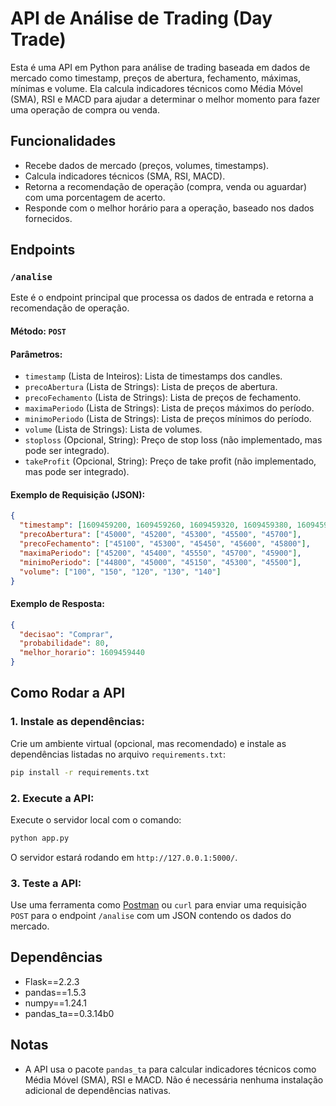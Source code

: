 
# API de Análise de Trading (Day Trade)

Esta é uma API em Python para análise de trading baseada em dados de mercado como timestamp, preços de abertura, fechamento, máximas, mínimas e volume. Ela calcula indicadores técnicos como Média Móvel (SMA), RSI e MACD para ajudar a determinar o melhor momento para fazer uma operação de compra ou venda.

## Funcionalidades
- Recebe dados de mercado (preços, volumes, timestamps).
- Calcula indicadores técnicos (SMA, RSI, MACD).
- Retorna a recomendação de operação (compra, venda ou aguardar) com uma porcentagem de acerto.
- Responde com o melhor horário para a operação, baseado nos dados fornecidos.

## Endpoints

### `/analise`

Este é o endpoint principal que processa os dados de entrada e retorna a recomendação de operação.

#### Método: `POST`

#### Parâmetros:

- `timestamp` (Lista de Inteiros): Lista de timestamps dos candles.
- `precoAbertura` (Lista de Strings): Lista de preços de abertura.
- `precoFechamento` (Lista de Strings): Lista de preços de fechamento.
- `maximaPeriodo` (Lista de Strings): Lista de preços máximos do período.
- `minimoPeriodo` (Lista de Strings): Lista de preços mínimos do período.
- `volume` (Lista de Strings): Lista de volumes.
- `stoploss` (Opcional, String): Preço de stop loss (não implementado, mas pode ser integrado).
- `takeProfit` (Opcional, String): Preço de take profit (não implementado, mas pode ser integrado).

#### Exemplo de Requisição (JSON):

```json
{
  "timestamp": [1609459200, 1609459260, 1609459320, 1609459380, 1609459440],
  "precoAbertura": ["45000", "45200", "45300", "45500", "45700"],
  "precoFechamento": ["45100", "45300", "45450", "45600", "45800"],
  "maximaPeriodo": ["45200", "45400", "45550", "45700", "45900"],
  "minimoPeriodo": ["44800", "45000", "45150", "45300", "45500"],
  "volume": ["100", "150", "120", "130", "140"]
}
```

#### Exemplo de Resposta:

```json
{
  "decisao": "Comprar",
  "probabilidade": 80,
  "melhor_horario": 1609459440
}
```

## Como Rodar a API

### 1. Instale as dependências:

Crie um ambiente virtual (opcional, mas recomendado) e instale as dependências listadas no arquivo `requirements.txt`:

```bash
pip install -r requirements.txt
```

### 2. Execute a API:

Execute o servidor local com o comando:

```bash
python app.py
```

O servidor estará rodando em `http://127.0.0.1:5000/`.

### 3. Teste a API:

Use uma ferramenta como [Postman](https://www.postman.com/) ou `curl` para enviar uma requisição `POST` para o endpoint `/analise` com um JSON contendo os dados do mercado.

## Dependências

- Flask==2.2.3
- pandas==1.5.3
- numpy==1.24.1
- pandas_ta==0.3.14b0

## Notas
- A API usa o pacote `pandas_ta` para calcular indicadores técnicos como Média Móvel (SMA), RSI e MACD. Não é necessária nenhuma instalação adicional de dependências nativas.

